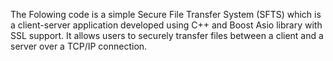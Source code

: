 The Folowing code is a simple Secure File Transfer System (SFTS) which is a client-server application developed using C++ and Boost Asio library with SSL support. It allows users to securely transfer files between a client and a server over a TCP/IP connection.
